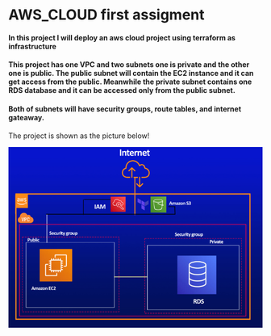 <h1>AWS_CLOUD first assigment</h1>
<h4>In this project I will deploy an aws cloud project using terraform as infrastructure</h4>
<h4>This project has one VPC and two subnets one is private and the other one is public. The public subnet will contain the EC2 instance and it can get access from the public. Meanwhile the private subnet contains one RDS database and it can be accessed only from the public subnet.</h4>
<h4>Both of subnets will have security groups, route tables, and internet gateaway.</h4>
<p>The project is shown as the picture below!</p>
<img src="aws_cloud.PNG">
